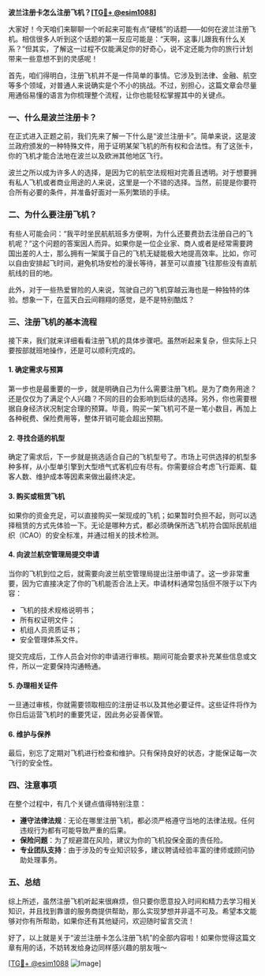 **波兰注册卡怎么注册飞机？[[TG💪+ @esim1088](https://t.me/s/esim1088)]**

大家好！今天咱们来聊聊一个听起来可能有点“硬核”的话题——如何在波兰注册飞机。相信很多人听到这个话题的第一反应可能是：“天啊，这事儿跟我有什么关系？”但其实，了解这一过程不仅能满足你的好奇心，说不定还能为你的旅行计划带来一些意想不到的灵感呢！

首先，咱们得明白，注册飞机并不是一件简单的事情。它涉及到法律、金融、航空等多个领域，对普通人来说确实是个不小的挑战。不过，别担心，这篇文章会尽量用通俗易懂的语言为你梳理整个流程，让你也能轻松掌握其中的关键点。

### **一、什么是波兰注册卡？**

在正式进入正题之前，我们先来了解一下什么是“波兰注册卡”。简单来说，这是波兰政府颁发的一种特殊文件，用于证明某架飞机的所有权和合法性。有了这张卡，你的飞机才能合法地在波兰以及欧洲其他地区飞行。

波兰之所以成为许多人的选择，是因为它的航空法规相对完善且透明。对于想要拥有私人飞机或者商业用途的人来说，这里是一个不错的选择。当然，前提是你要符合所有必要的条件，并准备好面对一系列繁琐的手续。

### **二、为什么要注册飞机？**

有些人可能会问：“我平时坐民航航班多方便啊，为什么还要费劲去注册自己的飞机呢？”这个问题的答案因人而异。如果你是一位企业家、商人或者是经常需要跨国出差的人士，那么拥有一架属于自己的飞机无疑能极大地提高效率。比如，你可以自由安排起飞时间，避免机场安检的漫长等待，甚至可以直接飞往那些没有直航航线的目的地。

此外，对于一些热爱冒险的人来说，驾驶自己的飞机穿越云海也是一种独特的体验。想象一下，在蓝天白云间翱翔的感觉，是不是特别酷炫？

### **三、注册飞机的基本流程**

接下来，我们就来详细看看注册飞机的具体步骤吧。虽然听起来复杂，但实际上只要按部就班地操作，还是可以顺利完成的。

#### **1. 确定需求与预算**

第一步也是最重要的一步，就是明确自己为什么需要注册飞机。是为了商务用途？还是仅仅为了满足个人兴趣？不同的目的会影响到后续的选择。另外，你也需要根据自身经济状况制定合理的预算。毕竟，购买一架飞机可不是一笔小数目，再加上各种税费、保险费用等，整体开销可能会超出预期。

#### **2. 寻找合适的机型**

确定了需求后，下一步就是挑选适合自己的飞机型号了。市场上可供选择的机型多种多样，从小型单引擎到大型喷气式客机应有尽有。你需要综合考虑飞行距离、载客人数、维护成本等因素来做出最终决定。

#### **3. 购买或租赁飞机**

如果你的资金充足，可以直接购买一架现成的飞机；如果暂时负担不起，则可以选择租赁的方式先体验一下。无论是哪种方式，都必须确保所选飞机符合国际民航组织（ICAO）的安全标准，并通过相关的技术检测。

#### **4. 向波兰航空管理局提交申请**

当你的飞机到位之后，就需要向波兰航空管理局提出注册申请了。这一步非常重要，因为它直接决定了你的飞机能否合法上天。申请材料通常包括但不限于以下内容：

- 飞机的技术规格说明书；
- 所有权证明文件；
- 机组人员资质证书；
- 安全管理体系文件。

提交完成后，工作人员会对你的申请进行审核。期间可能会要求补充某些信息或文件，所以一定要保持沟通畅通。

#### **5. 办理相关证件**

一旦通过审核，你就需要领取相应的注册证书以及其他必要证件。这些证件将作为你日后运营飞机时的重要凭证，因此务必妥善保管。

#### **6. 维护与保养**

最后，别忘了定期对飞机进行检查和维护。只有保持良好的状态，才能保证每一次飞行的安全性。

### **四、注意事项**

在整个过程中，有几个关键点值得特别注意：

- **遵守法律法规**：无论在哪里注册飞机，都必须严格遵守当地的法律法规。任何违规行为都有可能导致严重的后果。
- **保险问题**：为了规避潜在风险，建议为你的飞机投保全面的责任险。
- **专业团队支持**：由于涉及的专业知识较多，建议聘请经验丰富的律师或顾问协助处理事务。

### **五、总结**

综上所述，虽然注册飞机听起来很麻烦，但只要你愿意投入时间和精力去学习相关知识，并且找到靠谱的服务商提供帮助，那么实现梦想并非遥不可及。希望本文能够对你有所帮助，如果你还有其他疑问，欢迎随时留言交流！

好了，以上就是关于“波兰注册卡怎么注册飞机”的全部内容啦！如果你觉得这篇文章有用的话，不妨转发给身边同样感兴趣的朋友哦～

[[TG💪+ @esim1088](https://t.me/s/esim1088) ![Image](https://i.postimg.cc/4NQfJmqS/Snipaste-2025-05-13-00-14-12.png)]